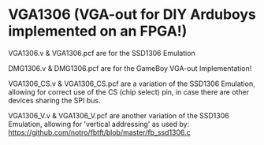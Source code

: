 # VGA1306 (VGA-out for DIY Arduboys implemented on an FPGA!)

VGA1306.v & VGA1306.pcf are for the SSD1306 Emulation

DMG1306.v & DMG1306.pcf are for the GameBoy VGA-out Implementation!

VGA1306_CS.v & VGA1306_CS.pcf are a variation of the SSD1306 Emulation, allowing for correct use of the CS (chip select) pin, in case there are other devices sharing the SPI bus.

VGA1306_V.v & VGA1306_V.pcf are another variation of the SSD1306 Emulation, allowing for 'vertical addressing' as used by: https://github.com/notro/fbtft/blob/master/fb_ssd1306.c
